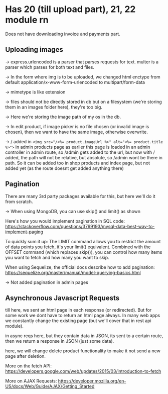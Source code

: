 # Has 20 (till upload part), 21, 22 module rn

Does not have downloading invoice and payments part.

## Uploading images

-> express.urlencoded is a parser that parses requests for text. multer is a parser which parses for both text and files.

-> In the form where img is to be uploaded, we changed html enctype from default application/x-www-form-urlencoded to multipart/form-data

-> mimetype is like extension

-> files should not be directly stored in db but on a filesystem (we're storing them in an images folder here), they're too big.

-> Here we're storing the image path of my os in the db.

-> In edit product, if image picker is no file chosen (or invalid image is chosen), then we want to have the same image, otherwise overwrite.

-> / added in `<img src="/<%= product.imageUrl %>" alt="<%= product.title %>">` in admin products page as earlier this page is loaded in an admin controller in admin route, so /admin gets added to the url, but now with / added, the path will not be relative, but absolute, so /admin wont be there in path. So it can be added too in shop products and index page, but not added yet (as the route doesnt get added anything there)

## Pagination

There are many 3rd party packages available for this, but here we'll do it from scratch.

-> When using MongoDB, you can use skip() and limit() as shown 

Here's how you would implement pagination in SQL code: https://stackoverflow.com/questions/3799193/mysql-data-best-way-to-implement-paging

To quickly sum it up: The LIMIT command allows you to restrict the amount of data points you fetch, it's your limit() equivalent. Combined with the OFFSET command (which replaces skip()), you can control how many items you want to fetch and how many you want to skip.

When using Sequelize, the official docs describe how to add pagination: https://sequelize.org/master/manual/model-querying-basics.html

-> Not added pagination in admin pages

## Asynchronous Javascript Requests
till here, we sent an html page in each response (or redirected). But for some work we dont have to return an html page always. In many web apps we constantly change the existing page (but we'll cover that in rest api module).

in async reqs here, but they contain data in JSON, its sent to a certain route, then we return a response in JSON (just some data).

here, we will change delete product functionality to make it not send a new page after deletion.

More on the fetch API: https://developers.google.com/web/updates/2015/03/introduction-to-fetch

More on AJAX Requests: https://developer.mozilla.org/en-US/docs/Web/Guide/AJAX/Getting_Started
